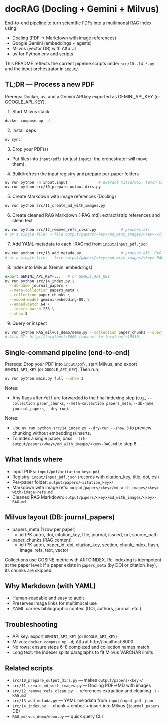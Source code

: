# docRAG (Docling + Gemini + Milvus)

End-to-end pipeline to turn scientific PDFs into a multimodal RAG index using:
- Docling (PDF → Markdown with image references)
- Google Gemini (embeddings + agents)
- Milvus (vector DB) with Attu UI
- uv for Python env and scripts

This README reflects the current pipeline scripts under `src/10..14_*.py` and the input orchestrator in `input/`.

## TL;DR — Process a new PDF
Prereqs: Docker, uv, and a Gemini API key exported as GEMINI_API_KEY (or GOOGLE_API_KEY).

1) Start Milvus stack
```bash
docker compose up -d
```

2) Install deps
```bash
uv sync
```

3) Drop your PDF(s)
- Put files into `input/pdf/` (or just `input/`; the orchestrator will move them).

4) Build/refresh the input registry and prepare per-paper folders
```bash
uv run python -m input.input              # extract title/doi, fetch CSL, create citation_key, rename PDFs, update input/input_pdf.json
uv run python src/10_prepare_output_dirs.py
```

5) Create Markdown with image references (Docling)
```bash
uv run python src/11_create_md_with_images.py
```

6) Create cleaned RAG Markdown (-RAG.md): extract/strip references and clean text
```bash
uv run python src/12_remove_refs_clean.py           # process all
# or a single file: --file output/papers/<key>/md_with_images/<key>-with-image-refs.md
```

7) Add YAML metadata to each -RAG.md from `input/input_pdf.json`
```bash
uv run python src/13_add_metada.py                  # process all -RAG.md
# or a single file: --file output/papers/<key>/md_with_images/<key>-RAG.md
```

8) Index into Milvus (Gemini embeddings)
```bash
export GEMINI_API_KEY=...   # or GOOGLE_API_KEY
uv run python src/14_index.py \
  --db-name journal_papers \
  --meta-collection papers_meta \
  --collection paper_chunks \
  --embed-model gemini-embedding-001 \
  --embed-batch 64 \
  --insert-batch 256 \
  --show 3
```

9) Query or inspect
```bash
uv run python RAG_milvus_demo/demo.py --collection paper_chunks --query-only --query "What was the primary outcome?" --show 3
# Attu UI: http://localhost:8000 (connect to localhost:19530)
```

## Single-command pipeline (end-to-end)
Prereqs: Drop your PDF into `input/pdf/`, start Milvus, and export `GEMINI_API_KEY` (or `GOOGLE_API_KEY`). Then run:

```bash
uv run python main.py full --show 3
```

Notes:
- Any flags after `full` are forwarded to the final indexing step (e.g., `--collection paper_chunks`, `--meta-collection papers_meta`, `--db-name journal_papers`, `--dry-run`).

Notes:
- Use `uv run python src/14_index.py --dry-run --show 3` to preview chunking without embeddings/inserts.
- To index a single paper, pass `--file output/papers/<key>/md_with_images/<key>-RAG.md` to step 8.

## What lands where
- Input PDFs: `input/pdf/<citation_key>.pdf`
- Registry: `input/input_pdf.json` (records with citation_key, title, doi, csl)
- Per-paper folder: `output/papers/<citation_key>/`
- Markdown with image refs: `output/papers/<key>/md_with_images/<key>-with-image-refs.md`
- Cleaned RAG Markdown: `output/papers/<key>/md_with_images/<key>-RAG.md`

## Milvus layout (DB: journal_papers)
- papers_meta (1 row per paper)
  - id (PK auto), doi, citation_key, title, journal, issued, url, source_path
- paper_chunks (RAG content)
  - id (PK auto), paper_id, doi, citation_key, section, chunk_index, hash, image_refs, text, vector

Collections use COSINE metric with AUTOINDEX. Re-indexing is idempotent at the paper level: if a paper exists in `papers_meta` (by DOI or citation_key), its chunks are skipped.

## Why Markdown (with YAML)
- Human-readable and easy to audit
- Preserves image links for multimodal use
- YAML carries bibliographic context (DOI, authors, journal, etc.)

## Troubleshooting
- API key: export `GEMINI_API_KEY` (or `GOOGLE_API_KEY`)
- Milvus: `docker compose up -d`; Attu at http://localhost:8000
- No rows: ensure steps 6–8 completed and collection names match
- Long text: the indexer splits paragraphs to fit Milvus VARCHAR limits

## Related scripts
- `src/10_prepare_output_dirs.py` — makes `output/papers/<key>/`
- `src/11_create_md_with_images.py` — Docling PDF→MD with images
- `src/12_remove_refs_clean.py` — references extraction and cleaning → `-RAG.md`
- `src/13_add_metada.py` — YAML metadata from `input/input_pdf.json`
- `src/14_index.py` — chunk + embed + insert into Milvus (`journal_papers` DB)
- `RAG_milvus_demo/demo.py` — quick query CLI
